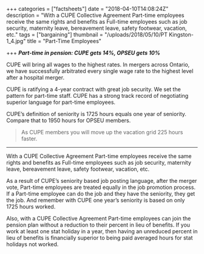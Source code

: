 +++
categories = ["factsheets"]
date = "2018-04-10T14:08:24Z"
description = "With a CUPE Collective Agreement Part-time employees receive the same rights and benefits as Full-time employees such as job security, maternity leave, bereavement leave, safety footwear, vacation, etc."
tags = ["bargaining"]
thumbnail = "/uploads/2018/05/10/PT Kingston-1_4.jpg"
title = "Part-Time Employees"

+++
**_Part-time in pension: CUPE gets 14%, OPSEU gets 10%_**

CUPE will bring all wages to the highest rates. In mergers across Ontario, we have successfully arbitrated every single wage rate to the highest level after a hospital merger.

CUPE is ratifying a 4-year contract with great job security. We set the pattern for part-time staff. CUPE has a strong track record of  negotiating superior language for part-time employees.

CUPE’s definition of seniority is 1725 hours equals one year of seniority.  Compare that to 1950 hours for OPSEU members.

> As CUPE members you will move up the vacation grid 225 hours faster.

---

With a CUPE Collective Agreement Part-time employees receive the same rights and benefits as Full-time employees such as job security, maternity leave, bereavement leave, safety footwear, vacation, etc.

As a result of CUPE’s seniority based job posting language, after the merger vote, Part-time employees are treated equally in the job promotion process. If a Part-time employee can do the job and they have the seniority, they get the job. And remember with CUPE one year’s seniority is based on only 1725 hours worked.

Also, with a CUPE Collective Agreement Part-time employees can join the pension plan without a reduction to their percent in lieu of benefits.  If you work at least one stat holiday in a year, then having an unreduced percent in lieu of benefits is financially superior to being paid averaged hours for stat holidays not worked.